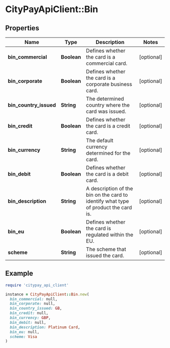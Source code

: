 # CityPayApiClient::Bin

## Properties

| Name | Type | Description | Notes |
| ---- | ---- | ----------- | ----- |
| **bin_commercial** | **Boolean** | Defines whether the card is a commercial card. | [optional] |
| **bin_corporate** | **Boolean** | Defines whether the card is a corporate business card. | [optional] |
| **bin_country_issued** | **String** | The determined country where the card was issued. | [optional] |
| **bin_credit** | **Boolean** | Defines whether the card is a credit card. | [optional] |
| **bin_currency** | **String** | The default currency determined for the card. | [optional] |
| **bin_debit** | **Boolean** | Defines whether the card is a debit card. | [optional] |
| **bin_description** | **String** | A description of the bin on the card to identify what type of product the card is. | [optional] |
| **bin_eu** | **Boolean** | Defines whether the card is regulated within the EU. | [optional] |
| **scheme** | **String** | The scheme that issued the card. | [optional] |

## Example

```ruby
require 'citypay_api_client'

instance = CityPayApiClient::Bin.new(
  bin_commercial: null,
  bin_corporate: null,
  bin_country_issued: GB,
  bin_credit: null,
  bin_currency: GBP,
  bin_debit: null,
  bin_description: Platinum Card,
  bin_eu: null,
  scheme: Visa
)
```


